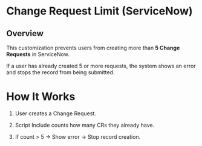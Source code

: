# Change Request Limit (ServiceNow)

## Overview
This customization prevents users from creating more than **5 Change Requests** in ServiceNow.

If a user has already created 5 or more requests, the system shows an error and stops the record from being submitted.

# How It Works

1. User creates a Change Request.

2. Script Include counts how many CRs they already have.

3. If count > 5 → Show error → Stop record creation.
